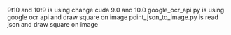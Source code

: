 9t10 and 10t9 is using change cuda 9.0 and 10.0
google_ocr_api.py is using google ocr api and draw square on image
point_json_to_image.py is read json and draw square on image
